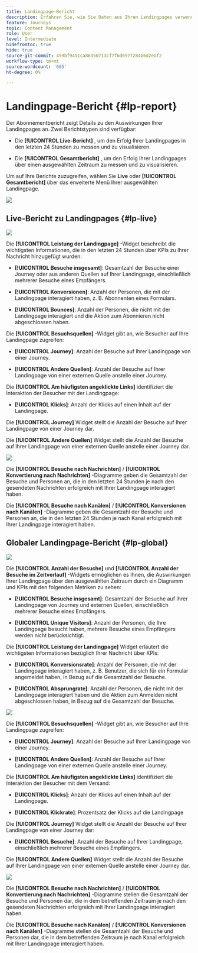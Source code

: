 ```yaml
---
title: Landingpage-Bericht
description: Erfahren Sie, wie Sie Daten aus Ihren Landingpages verwenden können.
feature: Journeys
topic: Content Management
role: User
level: Intermediate
hidefromtoc: true
hide: true
source-git-commit: 459bf9451ca86350713cf7f6d6977284b6d2eaf2
workflow-type: tm+mt
source-wordcount: '665'
ht-degree: 0%

---
```


# Landingpage-Bericht {#lp-report}

Der Abonnementbericht zeigt Details zu den Auswirkungen Ihrer Landingpages an. Zwei Berichtstypen sind verfügbar:

* Die **[!UICONTROL Live-Bericht]** , um den Erfolg Ihrer Landingpages in den letzten 24 Stunden zu messen und zu visualisieren.

* Die **[!UICONTROL Gesamtbericht]** , um den Erfolg Ihrer Landingpages über einen ausgewählten Zeitraum zu messen und zu visualisieren.

Um auf Ihre Berichte zuzugreifen, wählen Sie **Live** oder **[!UICONTROL Gesamtbericht]** über das erweiterte Menü Ihrer ausgewählten Landingpage.

![](../assets/landing_page_report_1.png)

## Live-Bericht zu Landingpages {#lp-live}

![](../assets/landing_page_report_2.png)

Die **[!UICONTROL Leistung der Landingpage]** -Widget beschreibt die wichtigsten Informationen, die in den letzten 24 Stunden über KPIs zu Ihrer Nachricht hinzugefügt wurden:

* **[!UICONTROL Besuche insgesamt]**: Gesamtzahl der Besuche einer Journey oder aus anderen Quellen auf Ihrer Landingpage, einschließlich mehrerer Besuche eines Empfängers.

* **[!UICONTROL Konversionen]**: Anzahl der Personen, die mit der Landingpage interagiert haben, z. B. Abonnenten eines Formulars.

* **[!UICONTROL Bounces]**: Anzahl der Personen, die nicht mit der Landingpage interagiert und die Aktion zum Abonnieren nicht abgeschlossen haben.

Die **[!UICONTROL Besuchsquellen]** -Widget gibt an, wie Besucher auf Ihre Landingpage zugreifen:

* **[!UICONTROL Journey]**: Anzahl der Besuche auf Ihrer Landingpage von einer Journey.

* **[!UICONTROL Andere Quellen]**: Anzahl der Besuche auf Ihrer Landingpage von einer externen Quelle anstelle einer Journey.

Die **[!UICONTROL Am häufigsten angeklickte Links]** identifiziert die Interaktion der Besucher mit der Landingpage:

* **[!UICONTROL Klicks]**: Anzahl der Klicks auf einen Inhalt auf der Landingpage.

Die **[!UICONTROL Journey]** Widget stellt die Anzahl der Besuche auf Ihrer Landingpage von einer Journey dar.

Die **[!UICONTROL Andere Quellen]** Widget stellt die Anzahl der Besuche auf Ihrer Landingpage von einer externen Quelle anstelle einer Journey dar.

![](../assets/landing_page_report_3.png)

Die **[!UICONTROL Besuche nach Nachrichten]** / **[!UICONTROL Konvertierung nach Nachrichten]** -Diagramme geben die Gesamtzahl der Besuche und Personen an, die in den letzten 24 Stunden je nach den gesendeten Nachrichten erfolgreich mit Ihrer Landingpage interagiert haben.

Die **[!UICONTROL Besuche nach Kanälen]** / **[!UICONTROL Konversionen nach Kanälen]** -Diagramme geben die Gesamtzahl der Besuche und Personen an, die in den letzten 24 Stunden je nach Kanal erfolgreich mit Ihrer Landingpage interagiert haben.

## Globaler Landingpage-Bericht {#lp-global}

![](../assets/landing_page_report_4.png)

Die **[!UICONTROL Anzahl der Besuche]** und **[!UICONTROL Anzahl der Besuche im Zeitverlauf]** -Widgets ermöglichen es Ihnen, die Auswirkungen Ihrer Landingpage über den ausgewählten Zeitraum durch ein Diagramm und KPIs mit den folgenden Metriken zu sehen:

* **[!UICONTROL Besuche insgesamt]**: Gesamtzahl der Besuche auf Ihrer Landingpage von Journey und externen Quellen, einschließlich mehrerer Besuche eines Empfängers.

* **[!UICONTROL Unique Visitors]**: Anzahl der Personen, die Ihre Landingpage besucht haben, mehrere Besuche eines Empfängers werden nicht berücksichtigt.

Die **[!UICONTROL Leistung der Landingpage]** Widget erläutert die wichtigsten Informationen bezüglich Ihrer Nachricht über KPIs:

* **[!UICONTROL Konversionsrate]**: Anzahl der Personen, die mit der Landingpage interagiert haben, z. B. Benutzer, die sich für ein Formular angemeldet haben, in Bezug auf die Gesamtzahl der Besuche.

* **[!UICONTROL Absprungrate]**: Anzahl der Personen, die nicht mit der Landingpage interagiert haben und die Aktion zum Anmelden nicht abgeschlossen haben, in Bezug auf die Gesamtzahl der Besuche.

![](../assets/landing_page_report_5.png)

Die **[!UICONTROL Besuchsquellen]** -Widget gibt an, wie Besucher auf Ihre Landingpage zugreifen:

* **[!UICONTROL Journey]**: Anzahl der Besuche auf Ihrer Landingpage von einer Journey.

* **[!UICONTROL Andere Quellen]**: Anzahl der Besuche auf Ihrer Landingpage von einer externen Quelle anstelle einer Journey.

Die **[!UICONTROL Am häufigsten angeklickte Links]** identifiziert die Interaktion der Besucher mit dem Versand:

* **[!UICONTROL Klicks]**: Anzahl der Klicks auf einen Inhalt auf der Landingpage.

* **[!UICONTROL Klickrate]**: Prozentsatz der Klicks auf die Landingpage

Die **[!UICONTROL Journey]** Widget stellt die Anzahl der Besuche auf Ihrer Landingpage von einer Journey dar:

* **[!UICONTROL Besuche]**: Anzahl der Besuche auf Ihrer Landingpage, einschließlich mehrerer Besuche eines Empfängers.

Die **[!UICONTROL Andere Quellen]** Widget stellt die Anzahl der Besuche auf Ihrer Landingpage von einer externen Quelle anstelle einer Journey dar.

![](../assets/landing_page_report_6.png)

Die **[!UICONTROL Besuche nach Nachrichten]** / **[!UICONTROL Konvertierung nach Nachrichten]** -Diagramme stellen die Gesamtzahl der Besuche und Personen dar, die in dem betreffenden Zeitraum je nach den gesendeten Nachrichten erfolgreich mit Ihrer Landingpage interagiert haben.

Die **[!UICONTROL Besuche nach Kanälen]** / **[!UICONTROL Konversionen nach Kanälen]** -Diagramme stellen die Gesamtzahl der Besuche und Personen dar, die in dem betreffenden Zeitraum je nach Kanal erfolgreich mit Ihrer Landingpage interagiert haben.
